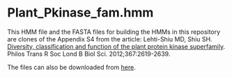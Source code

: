 # Plant\_Pkinase\_fam.hmm

This HMM file and the FASTA files for building the HMMs in this repository are clones of the Appendix S4 from the article: Lehti-Shiu MD, Shiu SH. [Diversity, classification and function of the plant protein kinase superfamily](http://rstb.royalsocietypublishing.org/content/367/1602/2619). Philos Trans R Soc Lond B Biol Sci. 2012;367:2619-2639.

The files can also be downloaded from [here](http://rstb.royalsocietypublishing.org/highwire/filestream/28555/field_highwire_adjunct_files/0/rstb-2012-0003-File005.zip).
